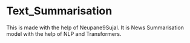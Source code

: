 # Text_Summarisation
This is made with the help of Neupane9Sujal.
It is News Summarisation model with the help of NLP and Transformers.
